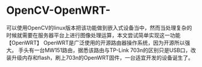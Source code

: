# OpenCV-OpenWRT-
可以使用OpenCV的linux版本把该功能做到嵌入式设备当中，然而当处理复杂的时候就需要在服务器平台上进行图像处理运算，本文尝试简单实现这一功能    【OpenWRT】 OpenWRT是广泛使用的开源路由器操作系统，因为开源所以强大。  手头有一台MW151路由，据悉该路由与TP-Link 703n的区别只是USB口，改装升级内存和flash，刷上703n的OpenWRT固件，一台适宜开发的设备诞生了。
